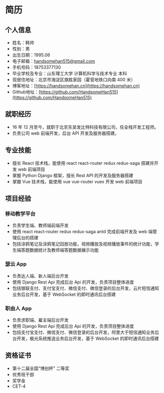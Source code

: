 # 简历

## 个人信息

+ 姓名：韩帅
+ 性别：男
+ 出生日期：1995.06
+ 电子邮箱：handsomehan515@gmail.com
+ 手机号码：18753377130
+ 毕业学校及专业：山东理工大学 计算机科学与技术专业 本科
+ 现居住地址：北京市海淀区旗胜家园（霍营地铁口向南 400 米）
+ 博客地址：[https://handsomehan.cn](https://handsomehan.cn)
+ Github地址：[https://github.com/HandsomeHan515](https://github.com/HandsomeHan515)

## 就职经历

+ 16 年 12 月至今，就职于北京东吴发比特科技有限公司，任全栈开发工程师。
+ 负责公司 web 前端开发，后台 API 开发及服务器搭建。

## 专业技能

+ 擅长 React 技术栈，能使用 react react-router redux redux-saga 搭建并开发 web 前端项目
+ 掌握 Python Django 框架，擅长 Rest API 的开发及服务器搭建
+ 掌握 Vue 技术栈，能使用 vue vue-router vuex 开发 web 前端项目

## 项目经验

### 移动教学平台

+ 负责学生端、教师端前端开发
+ 使用 react react-router redux redux-saga antd 完成前端开发及 web 端管理后台的搭建
+ 包括涂鸦笔记及涂鸦笔记回放功能，视频播放及视频播放事件的统计功能，学生端答题数据统计及教师端答题数据展示功能

### 瑟云 App

+ 负责达人端、新人端后台开发
+ 使用 Django Rest Api 完成后台 Api 的开发，负责项目整体进度
+ 包括银联支付、支付宝支付、微信支付、微信登录的后台开发，云片短信通知业务后台开发，基于 WebSocket 的即时通讯后台搭建

### 职由人 App

+ 负责求职端、雇主端后台开发
+ 使用 Django Rest Api 完成后台 Api 的开发，负责项目整体进度
+ 包括支付宝支付、微信支付、微信登录的后台开发，阿里大于短信通知业务后台开发，极光系统推送业务后台开发，基于 WebSocket 的即时通讯后台搭建

## 资格证书

+ 第十二届全国“博创杯” 二等奖
+ 优秀班干部
+ 奖学金
+ CET-4